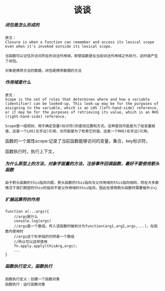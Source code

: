 <h1 align='center'>谈谈
</h1>

##### 闭包是怎么形成的

```
原文：
Closure is when a function can remember and access its lexical scope even when it's invoked outside its lexical scope.

当函数可以记住并访问所在的词法作用域，即使函数是在当前词法作用域之外执行，这时就产生了闭包。
```

```
对象是携带方法的数据，闭包是携带数据的方法
```

##### 作用域是什么

```
原文：
Scope is the set of rules that determines where and how a variable (identifier) can be looked-up. This look-up may be for the purposes of assigning to the variable, which is an LHS (left-hand-side) reference, or it may be for the purposes of retrieving its value, which is an RHS (right-hand-side) reference.

Scope是一组规则，用于确定变量(标识符)的查找位置和方式。这种查找可能是为了给变量赋值，这是一个LHS(左手边)引用，也可能是为了检索它的值，这是一个RHS(右手边)引用。
```



函数的一个属性scope:记录了当前函数能够访问的变量，集合，key标识符，

函数执行时，执行上下文，



##### 为什么原型上的方法，对象字面量的方法，注册事件回调函数，最好不要使用箭头函数

```
由于箭头函数的this指向问题，箭头函数的this指向与父作用域的this指向相同，而在大多数情况下我们期望的this的指向不是父作用域的this指向，因此在使用箭头函数时需要格外小心
```

##### 扩展运算符的作用

```
function a(...args){
	//args是什么
	console.log(args)
	//args是一个数组，传入该函数时被拆分为function(arg1,arg2,args,...)，在函数内使用时
	//args这个形参指的仍然是一个数组
	//所以可以这样使用
	fn.apply.apply(thisArg,args);
	...
}
```

##### 函数执行定义，函数执行

```
函数执行定义：创建一个函数对象
函数执行：运行函数对象
```



